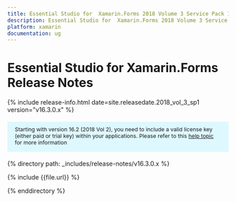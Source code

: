 ```yaml
---
title: Essential Studio for  Xamarin.Forms 2018 Volume 3 Service Pack 1 Release Notes 
description: Essential Studio for  Xamarin.Forms 2018 Volume 3 Service Pack 1 Release Notes 
platform: xamarin
documentation: ug
---
```


# Essential Studio for  Xamarin.Forms Release Notes 

{% include release-info.html date=site.releasedate.2018_vol_3_sp1  version="v16.3.0.x" %} 

<style>
#license {
    font-size: .88em!important;
margin-top: 1.5em;     margin-bottom: 1.5em;
    background-color: #def8ff;
    padding: 10px 17px 14px;
}
</style>

<div id="license">
Starting with version 16.2 (2018 Vol 2), you need to include a valid license key (either paid or trial key) within your applications. 
Please refer to this <a href="/common/essential-studio/licensing/license-key">help topic</a> for more information 
</div>


{% directory path: _includes/release-notes/v16.3.0.x %}

{% include {{file.url}} %}

{% enddirectory %}